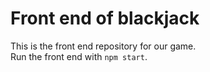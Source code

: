 # Front end of blackjack

This is the front end repository for our game.  
Run the front end with `npm start`.
